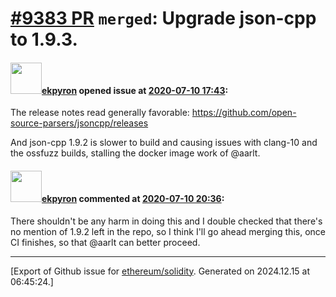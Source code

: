 # [\#9383 PR](https://github.com/ethereum/solidity/pull/9383) `merged`: Upgrade json-cpp to 1.9.3.

#### <img src="https://avatars.githubusercontent.com/u/1347491?v=4" width="50">[ekpyron](https://github.com/ekpyron) opened issue at [2020-07-10 17:43](https://github.com/ethereum/solidity/pull/9383):

The release notes read generally favorable: https://github.com/open-source-parsers/jsoncpp/releases

And json-cpp 1.9.2 is slower to build and causing issues with clang-10 and the ossfuzz builds, stalling the docker image work of @aarlt.

#### <img src="https://avatars.githubusercontent.com/u/1347491?v=4" width="50">[ekpyron](https://github.com/ekpyron) commented at [2020-07-10 20:36](https://github.com/ethereum/solidity/pull/9383#issuecomment-656878669):

There shouldn't be any harm in doing this and I double checked that there's no mention of 1.9.2 left in the repo, so I think I'll go ahead merging this, once CI finishes, so that @aarlt can better proceed.


-------------------------------------------------------------------------------



[Export of Github issue for [ethereum/solidity](https://github.com/ethereum/solidity). Generated on 2024.12.15 at 06:45:24.]
